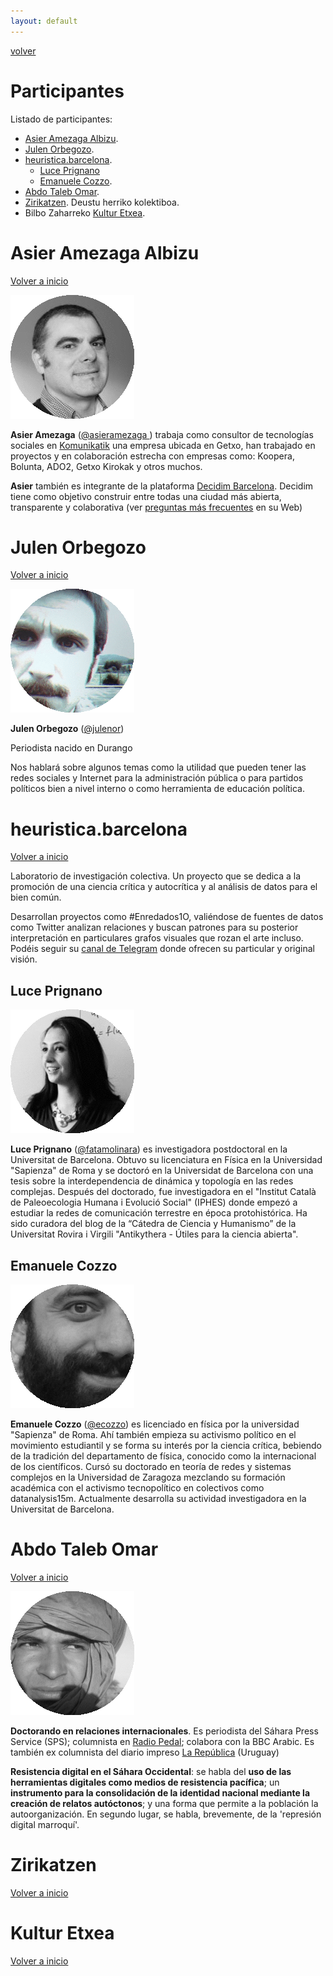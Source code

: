 ```yaml
---
layout: default
---
```


[volver](./)

# Participantes

Listado de participantes:

* [Asier Amezaga Albizu](#asier-amezaga-albizu).
* [Julen Orbegozo](#julen-orbegozo). 
* [heuristica.barcelona](#heuristica.barcelona).
	* [Luce Prignano](#luce-prignano)
	* [Emanuele Cozzo](#emanuele-cozzo).
* [Abdo Taleb Omar](abdo-taleb-omar).
* [Zirikatzen](#zirikatzen). Deustu herriko kolektiboa. 
* Bilbo Zaharreko [Kultur Etxea](#kultur-etxea).

# Asier Amezaga Albizu

[Volver a inicio](#participantes)

![](images/ponentes/Asier_Amezaga_Albizu_Circle.gif)

**Asier Amezaga** ([@asieramezaga ](https://twitter.com/asieramezaga)) trabaja como consultor de tecnologías sociales en [Komunikatik](http://www.komunikatik.com/) una empresa ubicada en Getxo, han trabajado en proyectos y en colaboración estrecha con empresas como: Koopera, Bolunta, ADO2, Getxo Kirokak y otros muchos. 

**Asier** también es integrante de la plataforma [Decidim Barcelona](https://www.decidim.barcelona/?locale=es). Decidim tiene como objetivo construir entre todas una ciudad más abierta, transparente y colaborativa (ver [preguntas más frecuentes](https://www.decidim.barcelona/pages/more-information?locale=es) en su Web)

# Julen Orbegozo

[Volver a inicio](#participantes)

![](images/ponentes/Julen_Orbegozo_Circle.gif)

**Julen Orbegozo** ([@julenor](https://twitter.com/julenor))

Periodista nacido en Durango 

Nos hablará sobre algunos temas como la utilidad que pueden tener las redes sociales y Internet para la administración pública o para partidos políticos bien a nivel interno o como herramienta de educación política. 

# heuristica.barcelona

[Volver a inicio](#participantes)

Laboratorio de investigación colectiva. Un proyecto que se dedica a la promoción de una ciencia crítica y autocrítica y al análisis de datos para el bien común.

Desarrollan proyectos como #Enredados1O, valiéndose de fuentes de datos como Twitter analizan relaciones y buscan patrones para su posterior interpretación en particulares grafos visuales que rozan el arte incluso. Podéis seguir su [canal de Telegram](https://t.me/enred1Oct) donde ofrecen su particular y original visión.

## Luce Prignano

![](images/ponentes/Luce_Prignano_circle.gif)

**Luce Prignano** ([@fatamolinara](https://twitter.com/fatamolinara)) es investigadora postdoctoral en la Universitat de Barcelona. Obtuvo su licenciatura en Física en la Universidad "Sapienza" de Roma y se doctoró en la Universidat de Barcelona con una tesis sobre la interdependencia de dinámica y topología en las redes complejas. Después del doctorado, fue investigadora en el "Institut Català de Paleoecologia Humana i Evolució Social" (IPHES) donde empezó a estudiar la redes de comunicación terrestre en época protohistórica. Ha sido curadora del blog de la “Cátedra de Ciencia y Humanismo” de la Universitat Rovira i Virgili "Antikythera - Útiles para la ciencia abierta".

## Emanuele Cozzo

![](images/ponentes/Emanuele_Cozzo_circle.gif)

**Emanuele Cozzo** ([@ecozzo](https://twitter.com/ecozzo)) es licenciado en física por la universidad "Sapienza" de Roma. Ahí también empieza su activismo político en el movimiento estudiantil y se forma su interés por la ciencia crítica, bebiendo de la tradición del departamento de física, conocido como la internacional de los científicos. Cursó su doctorado en teoría de redes y sistemas complejos en la Universidad de Zaragoza mezclando su formación académica con el activismo tecnopolítico en colectivos como datanalysis15m. Actualmente desarrolla su actividad investigadora en la Universitat de Barcelona.

# Abdo Taleb Omar

[Volver a inicio](#participantes)

![](images/ponentes/Abdo_Taleb_Omar_circle.gif)

**Doctorando en relaciones internacionales**. Es periodista del Sáhara Press Service (SPS); columnista en [Radio Pedal](http://radiopedal.uy/); colabora con la BBC Arabic. Es también ex columnista del diario impreso [La República](http://www.republica.com.uy/edicion-impresa/) (Uruguay)

**Resistencia digital en el Sáhara Occidental**: se habla del **uso de las herramientas digitales como medios de resistencia pacífica**; un **instrumento para la consolidación de la identidad nacional mediante la creación de relatos autóctonos**; y una forma que permite a la población la autoorganización. En segundo lugar, se habla, brevemente, de la 'represión digital marroquí'.

# Zirikatzen

[Volver a inicio](#participantes)


# Kultur Etxea

[Volver a inicio](#participantes)